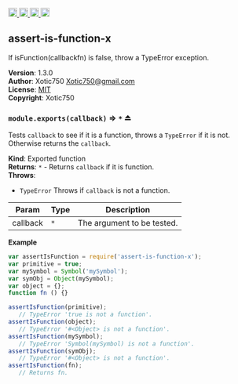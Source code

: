 <a href="https://travis-ci.org/Xotic750/assert-is-function-x"
   title="Travis status">
<img
   src="https://travis-ci.org/Xotic750/assert-is-function-x.svg?branch=master"
   alt="Travis status" height="18"/>
</a>
<a href="https://david-dm.org/Xotic750/assert-is-function-x"
   title="Dependency status">
<img src="https://david-dm.org/Xotic750/assert-is-function-x.svg"
   alt="Dependency status" height="18"/>
</a>
<a href="https://david-dm.org/Xotic750/assert-is-function-x#info=devDependencies"
   title="devDependency status">
<img src="https://david-dm.org/Xotic750/assert-is-function-x/dev-status.svg"
   alt="devDependency status" height="18"/>
</a>
<a href="https://badge.fury.io/js/assert-is-function-x" title="npm version">
<img src="https://badge.fury.io/js/assert-is-function-x.svg"
   alt="npm version" height="18"/>
</a>
<a name="module_assert-is-function-x"></a>

## assert-is-function-x
If isFunction(callbackfn) is false, throw a TypeError exception.

**Version**: 1.3.0  
**Author**: Xotic750 <Xotic750@gmail.com>  
**License**: [MIT](&lt;https://opensource.org/licenses/MIT&gt;)  
**Copyright**: Xotic750  
<a name="exp_module_assert-is-function-x--module.exports"></a>

### `module.exports(callback)` ⇒ <code>\*</code> ⏏
Tests `callback` to see if it is a function, throws a `TypeError` if it is
not. Otherwise returns the `callback`.

**Kind**: Exported function  
**Returns**: <code>\*</code> - Returns `callback` if it is function.  
**Throws**:

- <code>TypeError</code> Throws if `callback` is not a function.


| Param | Type | Description |
| --- | --- | --- |
| callback | <code>\*</code> | The argument to be tested. |

**Example**  
```js
var assertIsFunction = require('assert-is-function-x');
var primitive = true;
var mySymbol = Symbol('mySymbol');
var symObj = Object(mySymbol);
var object = {};
function fn () {}

assertIsFunction(primitive);
   // TypeError 'true is not a function'.
assertIsFunction(object);
   // TypeError '#<Object> is not a function'.
assertIsFunction(mySymbol);
   // TypeError 'Symbol(mySymbol) is not a function'.
assertIsFunction(symObj);
   // TypeError '#<Object> is not a function'.
assertIsFunction(fn);
   // Returns fn.
```

